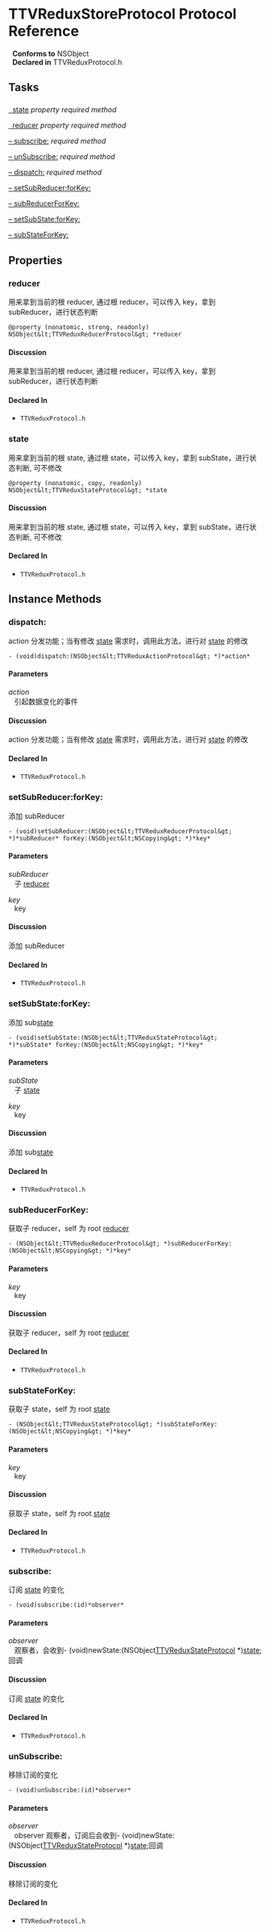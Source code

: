 # TTVReduxStoreProtocol Protocol Reference

&nbsp;&nbsp;**Conforms to** NSObject  
&nbsp;&nbsp;**Declared in** TTVReduxProtocol.h  

## Tasks

### 

[&nbsp;&nbsp;state](#//api/name/state) *property* *required method*

[&nbsp;&nbsp;reducer](#//api/name/reducer) *property* *required method*

[&ndash;&nbsp;subscribe:](#//api/name/subscribe:)  *required method*

[&ndash;&nbsp;unSubscribe:](#//api/name/unSubscribe:)  *required method*

[&ndash;&nbsp;dispatch:](#//api/name/dispatch:)  *required method*

[&ndash;&nbsp;setSubReducer:forKey:](#//api/name/setSubReducer:forKey:)  

[&ndash;&nbsp;subReducerForKey:](#//api/name/subReducerForKey:)  

[&ndash;&nbsp;setSubState:forKey:](#//api/name/setSubState:forKey:)  

[&ndash;&nbsp;subStateForKey:](#//api/name/subStateForKey:)  

## Properties

<a name="//api/name/reducer" title="reducer"></a>
### reducer

用来拿到当前的根 reducer, 通过根 reducer，可以传入 key，拿到 subReducer，进行状态判断

`@property (nonatomic, strong, readonly) NSObject&lt;TTVReduxReducerProtocol&gt; *reducer`

#### Discussion
用来拿到当前的根 reducer, 通过根 reducer，可以传入 key，拿到 subReducer，进行状态判断

#### Declared In
* `TTVReduxProtocol.h`

<a name="//api/name/state" title="state"></a>
### state

用来拿到当前的根 state, 通过根 state，可以传入 key，拿到 subState，进行状态判断, 可不修改

`@property (nonatomic, copy, readonly) NSObject&lt;TTVReduxStateProtocol&gt; *state`

#### Discussion
用来拿到当前的根 state, 通过根 state，可以传入 key，拿到 subState，进行状态判断, 可不修改

#### Declared In
* `TTVReduxProtocol.h`

<a title="Instance Methods" name="instance_methods"></a>
## Instance Methods

<a name="//api/name/dispatch:" title="dispatch:"></a>
### dispatch:

action 分发功能；当有修改 <a href="#//api/name/state">state</a> 需求时，调用此方法，进行对 <a href="#//api/name/state">state</a> 的修改

`- (void)dispatch:(NSObject&lt;TTVReduxActionProtocol&gt; *)*action*`

#### Parameters

*action*  
&nbsp;&nbsp;&nbsp;引起数据变化的事件  

#### Discussion
action 分发功能；当有修改 <a href="#//api/name/state">state</a> 需求时，调用此方法，进行对 <a href="#//api/name/state">state</a> 的修改

#### Declared In
* `TTVReduxProtocol.h`

<a name="//api/name/setSubReducer:forKey:" title="setSubReducer:forKey:"></a>
### setSubReducer:forKey:

添加 subReducer

`- (void)setSubReducer:(NSObject&lt;TTVReduxReducerProtocol&gt; *)*subReducer* forKey:(NSObject&lt;NSCopying&gt; *)*key*`

#### Parameters

*subReducer*  
&nbsp;&nbsp;&nbsp;子 <a href="#//api/name/reducer">reducer</a>  

*key*  
&nbsp;&nbsp;&nbsp;key  

#### Discussion
添加 subReducer

#### Declared In
* `TTVReduxProtocol.h`

<a name="//api/name/setSubState:forKey:" title="setSubState:forKey:"></a>
### setSubState:forKey:

添加 sub<a href="#//api/name/state">state</a>

`- (void)setSubState:(NSObject&lt;TTVReduxStateProtocol&gt; *)*subState* forKey:(NSObject&lt;NSCopying&gt; *)*key*`

#### Parameters

*subState*  
&nbsp;&nbsp;&nbsp;子 <a href="#//api/name/state">state</a>  

*key*  
&nbsp;&nbsp;&nbsp;key  

#### Discussion
添加 sub<a href="#//api/name/state">state</a>

#### Declared In
* `TTVReduxProtocol.h`

<a name="//api/name/subReducerForKey:" title="subReducerForKey:"></a>
### subReducerForKey:

获取子 reducer，self 为 root <a href="#//api/name/reducer">reducer</a>

`- (NSObject&lt;TTVReduxReducerProtocol&gt; *)subReducerForKey:(NSObject&lt;NSCopying&gt; *)*key*`

#### Parameters

*key*  
&nbsp;&nbsp;&nbsp;key  

#### Discussion
获取子 reducer，self 为 root <a href="#//api/name/reducer">reducer</a>

#### Declared In
* `TTVReduxProtocol.h`

<a name="//api/name/subStateForKey:" title="subStateForKey:"></a>
### subStateForKey:

获取子 state，self 为 root <a href="#//api/name/state">state</a>

`- (NSObject&lt;TTVReduxStateProtocol&gt; *)subStateForKey:(NSObject&lt;NSCopying&gt; *)*key*`

#### Parameters

*key*  
&nbsp;&nbsp;&nbsp;key  

#### Discussion
获取子 state，self 为 root <a href="#//api/name/state">state</a>

#### Declared In
* `TTVReduxProtocol.h`

<a name="//api/name/subscribe:" title="subscribe:"></a>
### subscribe:

订阅 <a href="#//api/name/state">state</a> 的变化

`- (void)subscribe:(id)*observer*`

#### Parameters

*observer*  
&nbsp;&nbsp;&nbsp;观察者，会收到- (void)newState:(NSObject<a href="../Protocols/TTVReduxStateProtocol.html">TTVReduxStateProtocol</a> *)<a href="#//api/name/state">state</a>;回调  

#### Discussion
订阅 <a href="#//api/name/state">state</a> 的变化

#### Declared In
* `TTVReduxProtocol.h`

<a name="//api/name/unSubscribe:" title="unSubscribe:"></a>
### unSubscribe:

移除订阅的变化

`- (void)unSubscribe:(id)*observer*`

#### Parameters

*observer*  
&nbsp;&nbsp;&nbsp;observer 观察者，订阅后会收到- (void)newState:(NSObject<a href="../Protocols/TTVReduxStateProtocol.html">TTVReduxStateProtocol</a> *)<a href="#//api/name/state">state</a>;回调  

#### Discussion
移除订阅的变化

#### Declared In
* `TTVReduxProtocol.h`

